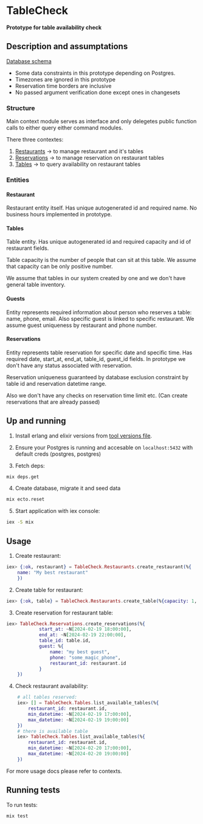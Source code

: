 # TableCheck

**Prototype for table availability check**

## Description and assumptations

[Database schema](./db_schema.png)

- Some data constraints in this prototype depending on Postgres.
- Timezones are ignored in this prototype
- Reservation time borders are inclusive
- No passed argument verification done except ones in changesets

### Structure

Main context module serves as interface and only delegetes public function
calls to either query either command modules.

There three contextes:

1. [Restaurants](./lib/table_check/restaurants.ex) -> to manage restaurant and it's tables
2. [Reservations](./lib/table_check/reservations.ex) -> to manage reservation on restaurant tables
3. [Tables](./lib/table_check/tables.ex) -> to query availability on restaurant tables

### Entities

#### Restaurant

Restaurant entity itself. Has unique autogenerated id and required name.
No business hours implemented in prototype.

#### Tables

Table entity. Has unique autogenerated id and required capacity and id of restaurant fields.

Table capacity is the number of people that can sit at this table. We assume that capacity can be only positive number.

We assume that tables in our system created by one and we
don't have general table inventory.

#### Guests

Entity represents required information about person who reserves a table: name, phone, email. Also specific guest is linked to specific restaurant. We assume guest uniqueness by restaurant and phone number.

#### Reservations

Entity represents table reservation for specific date and specific time. Has required date, start_at, end_at, table_id, guest_id fields. In prototype we don't
have any status associated with reservation.

Reservation uniqueness guaranteed by database exclusion constraint by table id and
reservation datetime range.

Also we don't have any checks on reservation time limit etc. (Can create reservations that are already passed)

## Up and running

1. Install erlang and elixir versions from [tool versions file](./.tool-versions).

2. Ensure your Postgres is running and accesable on `localhost:5432` with default creds (postgres, postgres)

3. Fetch deps:

```sh
mix deps.get
```

4. Create database, migrate it and seed data

```sh
mix ecto.reset
```

5. Start application with iex console:

```sh
iex -S mix
```

## Usage

1. Create restaurant:

```elixir
iex> {:ok, restaurant} = TableCheck.Restaurants.create_restaurant(%{
    name: "My best restaurant"
    })
```

2. Create table for restaurant:

```elixir
iex> {:ok, table} = TableCheck.Restaurants.create_table(%{capacity: 1, restaurant_id: restaurant.id})
```

3. Create reservation for restaurant table:

```elixir
iex> TableCheck.Reservations.create_reservations(%{
            start_at: ~N[2024-02-19 18:00:00],
            end_at: ~N[2024-02-19 22:00:00],
            table_id: table.id,
            guest: %{
                name: "my best guest",
                phone: "some_magic_phone",
                restaurant_id: restaurant.id
            }
    })
```

4. Check restaurant availability:

```elixir
    # all tables reserved:
    iex> [] = TableCheck.Tables.list_available_tables(%{
        restaurant_id: restaurant.id,
        min_datetime: ~N[2024-02-19 17:00:00],
        max_datetime: ~N[2024-02-19 19:00:00]
    })
    # there is available table
    iex> TableCheck.Tables.list_available_tables(%{
        restaurant_id: restaurant.id,
        min_datetime: ~N[2024-02-20 17:00:00],
        max_datetime: ~N[2024-02-20 19:00:00]
    })
```

For more usage docs please refer to contexts.

## Running tests

To run tests:

```sh
mix test
```
